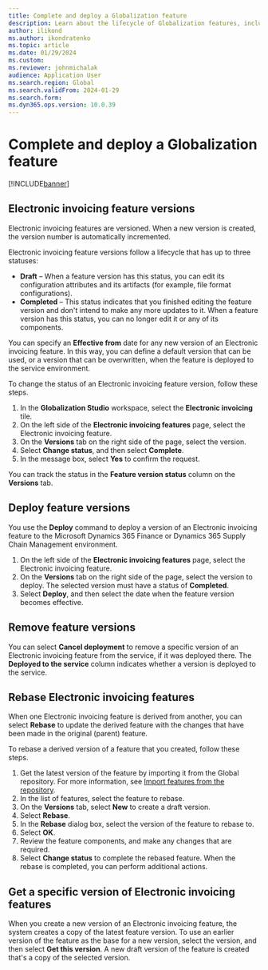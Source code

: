 ```yaml
---
title: Complete and deploy a Globalization feature
description: Learn about the lifecycle of Globalization features, including overviews on electronic invoicing feature versions and deploying and remove feature versions.
author: ilikond
ms.author: ikondratenko
ms.topic: article
ms.date: 01/29/2024
ms.custom:
ms.reviewer: johnmichalak
audience: Application User
ms.search.region: Global
ms.search.validFrom: 2024-01-29
ms.search.form: 
ms.dyn365.ops.version: 10.0.39 
---
```


# Complete and deploy a Globalization feature

[!INCLUDE[banner](../../includes/banner.md)]

## Electronic invoicing feature versions

Electronic invoicing features are versioned. When a new version is created, the version number is automatically incremented.

Electronic invoicing feature versions follow a lifecycle that has up to three statuses:

- **Draft** – When a feature version has this status, you can edit its configuration attributes and its artifacts (for example, file format configurations).
- **Completed** – This status indicates that you finished editing the feature version and don't intend to make any more updates to it. When a feature version has this status, you can no longer edit it or any of its components.

You can specify an **Effective from** date for any new version of an Electronic invoicing feature. In this way, you can define a default version that can be used, or a version that can be overwritten, when the feature is deployed to the service environment.

To change the status of an Electronic invoicing feature version, follow these steps.

1. In the **Globalization Studio** workspace, select the **Electronic invoicing** tile.
1. On the left side of the **Electronic invoicing features** page, select the Electronic invoicing feature.
1. On the **Versions** tab on the right side of the page, select the version.
1. Select **Change status**, and then select **Complete**.
1. In the message box, select **Yes** to confirm the request.

You can track the status in the **Feature version status** column on the **Versions** tab.

## Deploy feature versions

You use the **Deploy** command to deploy a version of an Electronic invoicing feature to the Microsoft Dynamics 365 Finance or Dynamics 365 Supply Chain Management environment.

1. On the left side of the **Electronic invoicing features** page, select the Electronic invoicing feature.
1. On the **Versions** tab on the right side of the page, select the version to deploy. The selected version must have a status of **Completed**.
1. Select **Deploy**, and then select the date when the feature version becomes effective.

## Remove feature versions

You can select **Cancel deployment** to remove a specific version of an Electronic invoicing feature from the service, if it was deployed there. The **Deployed to the service** column indicates whether a version is deployed to the service.

## Rebase Electronic invoicing features

When one Electronic invoicing feature is derived from another, you can select **Rebase** to update the derived feature with the changes that have been made in the original (parent) feature.

To rebase a derived version of a feature that you created, follow these steps.

1. Get the latest version of the feature by importing it from the Global repository. For more information, see [Import features from the repository](gs-e-invoicing-import-feature-global-repository.md).
1. In the list of features, select the feature to rebase.
1. On the **Versions** tab, select **New** to create a draft version.
1. Select **Rebase**.
1. In the **Rebase** dialog box, select the version of the feature to rebase to.
1. Select **OK**.
1. Review the feature components, and make any changes that are required.
1. Select **Change status** to complete the rebased feature. When the rebase is completed, you can perform additional actions.

## Get a specific version of Electronic invoicing features

When you create a new version of an Electronic invoicing feature, the system creates a copy of the latest feature version. To use an earlier version of the feature as the base for a new version, select the version, and then select **Get this version**. A new draft version of the feature is created that's a copy of the selected version.
